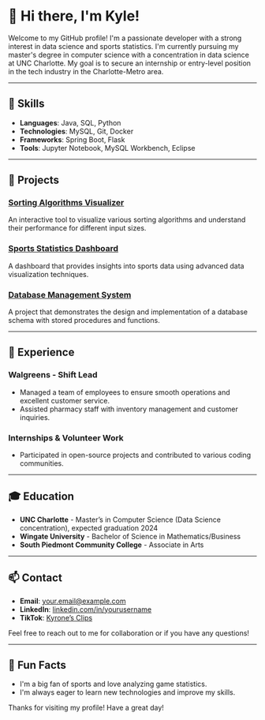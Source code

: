 # 👋 Hi there, I'm Kyle!

Welcome to my GitHub profile! I'm a passionate developer with a strong interest in data science and sports statistics. I'm currently pursuing my master's degree in computer science with a concentration in data science at UNC Charlotte. My goal is to secure an internship or entry-level position in the tech industry in the Charlotte-Metro area.

---

## 🔧 Skills

- **Languages**: Java, SQL, Python
- **Technologies**: MySQL, Git, Docker
- **Frameworks**: Spring Boot, Flask
- **Tools**: Jupyter Notebook, MySQL Workbench, Eclipse

---

## 🚀 Projects

### [Sorting Algorithms Visualizer](https://github.com/yourusername/sorting-algorithms-visualizer)
An interactive tool to visualize various sorting algorithms and understand their performance for different input sizes.

### [Sports Statistics Dashboard](https://github.com/yourusername/sports-statistics-dashboard)
A dashboard that provides insights into sports data using advanced data visualization techniques.

### [Database Management System](https://github.com/yourusername/database-management-system)
A project that demonstrates the design and implementation of a database schema with stored procedures and functions.

---

## 💼 Experience

### Walgreens - Shift Lead
- Managed a team of employees to ensure smooth operations and excellent customer service.
- Assisted pharmacy staff with inventory management and customer inquiries.

### Internships & Volunteer Work
- Participated in open-source projects and contributed to various coding communities.

---

## 🎓 Education

- **UNC Charlotte** - Master’s in Computer Science (Data Science concentration), expected graduation 2024
- **Wingate University** - Bachelor of Science in Mathematics/Business
- **South Piedmont Community College** - Associate in Arts

---

## 📫 Contact

- **Email**: [your.email@example.com](mailto:your.email@example.com)
- **LinkedIn**: [linkedin.com/in/yourusername](https://www.linkedin.com/in/yourusername)
- **TikTok**: [Kyrone’s Clips](https://www.tiktok.com/@kyroneclips)

Feel free to reach out to me for collaboration or if you have any questions!

---

## 🌟 Fun Facts

- I'm a big fan of sports and love analyzing game statistics.
- I'm always eager to learn new technologies and improve my skills.

Thanks for visiting my profile! Have a great day!
